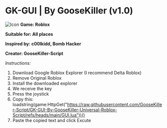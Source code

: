 # GK-GUI | By GooseKiller (v1.0)
![Icon](https://github.com/GooseKiller-Script/GK-Hub-By-GooseKiller-Universal-Roblox-Script/blob/main/GK-GUI-Icon.png)
**Game: Roblox**

**Suitable for: All places**

**Inspired by: c00lkidd, Bomb Hacker**

**Creator: GooseKiller-Script**

*Instructions:*

1. Download Google Roblox Explorer (I recommend Delta Roblox) 
2. Remove Original Roblox 
3. Install the downloaded explorer 
4. We receive the key
5. Press the joystick 
6. Copy this: loadstring(game:HttpGet("https://raw.githubusercontent.com/GooseKiller-Script/GK-GUI-By-GooseKiller-Universal-Roblox-Script/refs/heads/main/GUI.lua"))()
7. Paste the copied text and click Excute
